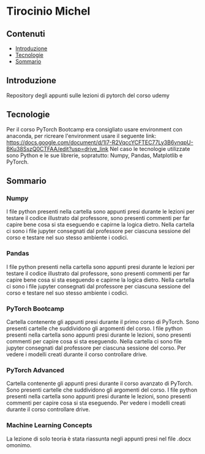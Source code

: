 # Tirocinio Michel

## Contenuti
* [Introduzione](#introduzione)
* [Tecnologie](#tecnologie)
* [Sommario](#sommario)


## Introduzione
Repository degli appunti sulle lezioni di pytorch del corso udemy

## Tecnologie
Per il corso PyTorch Bootcamp era consigliato usare environment con anaconda,
per ricreare l'environment usare il seguente link:
https://docs.google.com/document/d/1l7-R2VqccYCFTEC77Ly3B6vnqpU-BKu38SszQ0CTFAA/edit?usp=drive_link
Nel caso le tecnologie utilizzate sono Python e le sue librerie, sopratutto:
Numpy, Pandas, Matplotlib e PyTorch.


## Sommario
### Numpy
I file python presenti nella cartella sono appunti presi durante le lezioni
per testare il codice illustrato dal professore, sono presenti commenti per
far capire bene cosa si sta eseguendo e capirne la logica dietro.
Nella cartella ci sono i file jupyter consegnati dal professore per ciascuna
sessione del corso e testare nel suo stesso ambiente i codici.

### Pandas
I file python presenti nella cartella sono appunti presi durante le lezioni
per testare il codice illustrato dal professore, sono presenti commenti per
far capire bene cosa si sta eseguendo e capirne la logica dietro.
Nella cartella ci sono i file jupyter consegnati dal professore per ciascuna
sessione del corso e testare nel suo stesso ambiente i codici.

### PyTorch Bootcamp
Cartella contenente gli appunti presi durante il primo corso di PyTorch.
Sono presenti cartelle che suddividono gli argomenti del corso.
I file python presenti nella cartella sono appunti presi durante le lezioni,
sono presenti commenti per capire cosa si sta eseguendo.
Nella cartella ci sono file jupyter consegnati dal professore per ciascuna
sessione del corso.
Per vedere i modelli creati durante il corso controllare drive.

### PyTorch Advanced
Cartella contenente gli appunti presi durante il corso avanzato di PyTorch.
Sono presenti cartelle che suddividono gli argomenti del corso.
I file python presenti nella cartella sono appunti presi durante le lezioni,
sono presenti commenti per capire cosa si sta eseguendo.
Per vedere i modelli creati durante il corso controllare drive.

### Machine Learning Concepts
La lezione di solo teoria è stata riassunta negli appunti presi nel file .docx
omonimo. 
